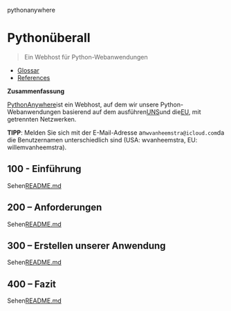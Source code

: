 pythonanywhere

# Pythonüberall

> Ein Webhost für Python-Webanwendungen

-   [Glossar](./GLOSSARY.md)
-   [References](./REFERENCES.md)

**Zusammenfassung**

[PythonAnywhere](https://www.pythonanywhere.com)ist ein Webhost, auf dem wir unsere Python-Webanwendungen basierend auf dem ausführen[UNS](https://www.pythonanywhere.com/user/wvanheemstra/account/)und die[EU](https://eu.pythonanywhere.com/user/willemvanheemstra/account/), mit getrennten Netzwerken.

**TIPP**: Melden Sie sich mit der E-Mail-Adresse an`wvanheemstra@icloud.com`da die Benutzernamen unterschiedlich sind (USA: wvanheemstra, EU: willemvanheemstra).

## 100 - Einführung

Sehen[README.md](./100/README.md)

## 200 – Anforderungen

Sehen[README.md](./200/README.md)

## 300 – Erstellen unserer Anwendung

Sehen[README.md](./300/README.md)

## 400 – Fazit

Sehen[README.md](./400/README.md)
